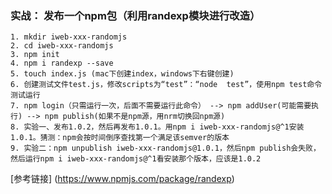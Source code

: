 ### 实战： 发布一个npm包（利用randexp模块进行改造） ###
    1. mkdir iweb-xxx-randomjs
    2. cd iweb-xxx-randomjs
    3. npm init
    4. npm i randexp --save
    5. touch index.js (mac下创建index，windows下右键创建)
    6. 创建测试文件test.js，修改scripts为“test”：“node  test”，使用npm test命令测试运行
    7. npm login（只需运行一次，后面不需要运行此命令） --> npm addUser(可能需要执行) --> npm publish(如果不是npm源，用nrm切换回npm源)
    8. 实验一、发布1.0.2，然后再发布1.0.1。用npm i iweb-xxx-randomjs@^1安装1.0.1。猜测：npm会按时间倒序查找第一个满足该semver的版本
    9. 实验二：npm unpublish iweb-xxx-randomjs@1.0.1，然后npm publish会失败，然后运行npm i iweb-xxx-randomjs@^1看安装那个版本，应该是1.0.2


[参考链接] (https://www.npmjs.com/package/randexp)